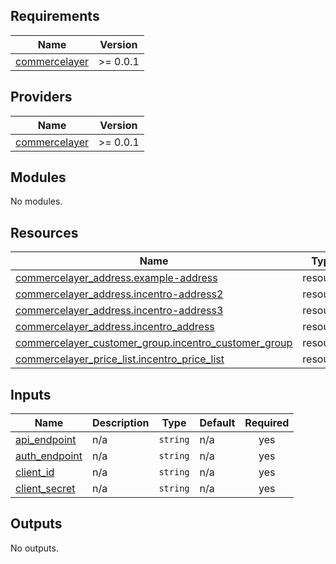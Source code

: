 <!-- BEGIN_TF_DOCS -->
## Requirements

| Name | Version |
|------|---------|
| <a name="requirement_commercelayer"></a> [commercelayer](#requirement\_commercelayer) | >= 0.0.1 |

## Providers

| Name | Version |
|------|---------|
| <a name="provider_commercelayer"></a> [commercelayer](#provider\_commercelayer) | >= 0.0.1 |

## Modules

No modules.

## Resources

| Name | Type |
|------|------|
| [commercelayer_address.example-address](https://registry.terraform.io/providers/incentro-dc/commercelayer/latest/docs/resources/address) | resource |
| [commercelayer_address.incentro-address2](https://registry.terraform.io/providers/incentro-dc/commercelayer/latest/docs/resources/address) | resource |
| [commercelayer_address.incentro-address3](https://registry.terraform.io/providers/incentro-dc/commercelayer/latest/docs/resources/address) | resource |
| [commercelayer_address.incentro_address](https://registry.terraform.io/providers/incentro-dc/commercelayer/latest/docs/resources/address) | resource |
| [commercelayer_customer_group.incentro_customer_group](https://registry.terraform.io/providers/incentro-dc/commercelayer/latest/docs/resources/customer_group) | resource |
| [commercelayer_price_list.incentro_price_list](https://registry.terraform.io/providers/incentro-dc/commercelayer/latest/docs/resources/price_list) | resource |

## Inputs

| Name | Description | Type | Default | Required |
|------|-------------|------|---------|:--------:|
| <a name="input_api_endpoint"></a> [api\_endpoint](#input\_api\_endpoint) | n/a | `string` | n/a | yes |
| <a name="input_auth_endpoint"></a> [auth\_endpoint](#input\_auth\_endpoint) | n/a | `string` | n/a | yes |
| <a name="input_client_id"></a> [client\_id](#input\_client\_id) | n/a | `string` | n/a | yes |
| <a name="input_client_secret"></a> [client\_secret](#input\_client\_secret) | n/a | `string` | n/a | yes |

## Outputs

No outputs.
<!-- END_TF_DOCS -->